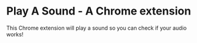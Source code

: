 # Play A Sound - A Chrome extension
This Chrome extension will play a sound so you can check if your audio works!
